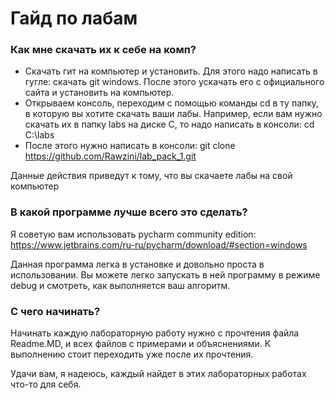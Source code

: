 # Гайд по лабам
### Как мне скачать их к себе на комп?
- Скачать гит на компьютер и установить. Для этого надо написать в гугле: скачать git windows. После этого ускачать его с официального сайта и установить на компьютер.
- Открываем консоль, переходим с помощью команды cd в ту папку, в которую вы хотите скачать ваши лабы. Например, если вам нужно скачать их в папку labs на диске C, то надо написать в консоли: cd C:\labs
- После этого нужно написать в консоли: git clone https://github.com/Rawzini/lab_pack_1.git

Данные действия приведут к тому, что вы скачаете лабы на свой компьютер

### В какой программе лучше всего это сделать?
Я советую вам использовать pycharm community edition:
https://www.jetbrains.com/ru-ru/pycharm/download/#section=windows

Данная программа легка в установке и довольно проста в использовании. Вы можете легко запускать в ней программу в режиме debug и смотреть, как выполняется ваш алгоритм.

### С чего начинать?
Начинать каждую лабораторную работу нужно с прочтения файла Readme.MD, и всех файлов с примерами и объяснениями.
К выполнению стоит переходить уже после их прочтения.

Удачи вам, я надеюсь, каждый найдет в этих лабораторных работах что-то для себя.